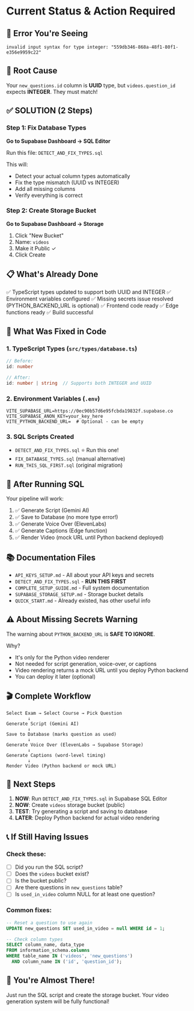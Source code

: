 # Current Status & Action Required

## 🔴 Error You're Seeing

```
invalid input syntax for type integer: "559db346-868a-48f1-80f1-e356e9959c22"
```

## 🎯 Root Cause

Your `new_questions.id` column is **UUID** type, but `videos.question_id` expects **INTEGER**. They must match!

## ✅ SOLUTION (2 Steps)

### Step 1: Fix Database Types

**Go to Supabase Dashboard → SQL Editor**

Run this file: `DETECT_AND_FIX_TYPES.sql`

This will:
- Detect your actual column types automatically
- Fix the type mismatch (UUID vs INTEGER)
- Add all missing columns
- Verify everything is correct

### Step 2: Create Storage Bucket

**Go to Supabase Dashboard → Storage**

1. Click "New Bucket"
2. Name: `videos`
3. Make it Public ✓
4. Click Create

## 📋 What's Already Done

✅ TypeScript types updated to support both UUID and INTEGER
✅ Environment variables configured
✅ Missing secrets issue resolved (PYTHON_BACKEND_URL is optional)
✅ Frontend code ready
✅ Edge functions ready
✅ Build successful

## 🔧 What Was Fixed in Code

### 1. TypeScript Types (`src/types/database.ts`)
```typescript
// Before:
id: number

// After:
id: number | string  // Supports both INTEGER and UUID
```

### 2. Environment Variables (`.env`)
```env
VITE_SUPABASE_URL=https://0ec90b57d6e95fcbda19832f.supabase.co
VITE_SUPABASE_ANON_KEY=your_key_here
VITE_PYTHON_BACKEND_URL=  # Optional - can be empty
```

### 3. SQL Scripts Created
- `DETECT_AND_FIX_TYPES.sql` ⭐ Run this one!
- `FIX_DATABASE_TYPES.sql` (manual alternative)
- `RUN_THIS_SQL_FIRST.sql` (original migration)

## 🚦 After Running SQL

Your pipeline will work:
1. ✅ Generate Script (Gemini AI)
2. ✅ Save to Database (no more type error!)
3. ✅ Generate Voice Over (ElevenLabs)
4. ✅ Generate Captions (Edge function)
5. ✅ Render Video (mock URL until Python backend deployed)

## 📚 Documentation Files

- `API_KEYS_SETUP.md` - All about your API keys and secrets
- `DETECT_AND_FIX_TYPES.sql` - **RUN THIS FIRST**
- `COMPLETE_SETUP_GUIDE.md` - Full system documentation
- `SUPABASE_STORAGE_SETUP.md` - Storage bucket details
- `QUICK_START.md` - Already existed, has other useful info

## ⚠️ About Missing Secrets Warning

The warning about `PYTHON_BACKEND_URL` is **SAFE TO IGNORE**.

Why?
- It's only for the Python video renderer
- Not needed for script generation, voice-over, or captions
- Video rendering returns a mock URL until you deploy Python backend
- You can deploy it later (optional)

## 🎬 Complete Workflow

```
Select Exam → Select Course → Pick Question
        ↓
Generate Script (Gemini AI)
        ↓
Save to Database (marks question as used)
        ↓
Generate Voice Over (ElevenLabs → Supabase Storage)
        ↓
Generate Captions (word-level timing)
        ↓
Render Video (Python backend or mock URL)
```

## 🎯 Next Steps

1. **NOW**: Run `DETECT_AND_FIX_TYPES.sql` in Supabase SQL Editor
2. **NOW**: Create `videos` storage bucket (public)
3. **TEST**: Try generating a script and saving to database
4. **LATER**: Deploy Python backend for actual video rendering

## 📞 If Still Having Issues

### Check these:
- [ ] Did you run the SQL script?
- [ ] Does the `videos` bucket exist?
- [ ] Is the bucket public?
- [ ] Are there questions in `new_questions` table?
- [ ] Is `used_in_video` column NULL for at least one question?

### Common fixes:
```sql
-- Reset a question to use again
UPDATE new_questions SET used_in_video = null WHERE id = 1;

-- Check column types
SELECT column_name, data_type
FROM information_schema.columns
WHERE table_name IN ('videos', 'new_questions')
  AND column_name IN ('id', 'question_id');
```

## 🎉 You're Almost There!

Just run the SQL script and create the storage bucket. Your video generation system will be fully functional!

